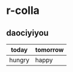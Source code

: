# r-colla

## daociyiyou

today         | tomorrow
------------- | -------------
hungry        | happy
